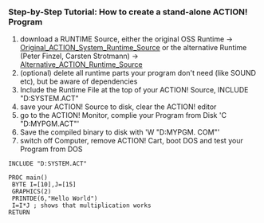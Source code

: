 ### Step-by-Step Tutorial: How to create a stand-alone ACTION! Program  
  
1. download a RUNTIME Source, either the original OSS Runtime -> [Original_ACTION_System_Runtime_Source](../Original_ACTION_System_Runtime_Source/index.md) or the alternative Runtime (Peter Finzel, Carsten Strotmann) -> [Alternative_ACTION_Runtime_Source](../Alternative_ACTION_Runtime_Source/index.md)  
1. (optional) delete all runtime parts your program don't need (like SOUND etc), but be aware of dependencies  
1. Include the Runtime File at the top of your ACTION! Source, INCLUDE "D:SYSTEM.ACT"  
1. save your ACTION! Source to disk, clear the ACTION! editor  
1. go to the ACTION! Monitor, complie your Program from Disk 'C "D:MYPGM.ACT"'  
1. Save the compiled binary to disk with 'W "D:MYPGM. COM"'  
1. switch off Computer, remove ACTION! Cart, boot DOS and test your Program from DOS  
  
  
```
INCLUDE "D:SYSTEM.ACT"

PROC main()
 BYTE I=[10],J=[15]
 GRAPHICS(2)
 PRINTDE(6,"Hello World")
 I=I*J ; shows that multiplication works
RETURN
```
